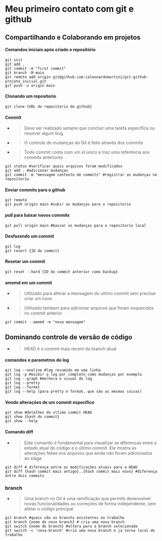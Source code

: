# Meu primeiro contato com git e github

## Compartilhando e Colaborando em projetos
#### Comandos iniciais após criado o repositório

```
git init
git add .
git commit -m "first commit"
git branch -M main
git remote add origin git@github.com:ialeonardomartini/git-github-projeto_inicial.git
git push -u origin main
```

#### Clonando um repositorio

```
git clone {URL do repositorio do github}
```

#### Commit

- >Deve ser realizado sempre que concluir uma tarefa especifica ou resolver algum bug

- >O controle de mudanças do Git é feito através dos commits

- >Todo commit conta com um id único e traz uma referência aos commits anteriores

```
git status #verificar quais arquivos foram modificados
git add . #adicionar mudanças
git commit -m "mensagem contexto de commits" #registrar as mudanças no repositorio
```

#### Enviar commits para o github

```
git remote
git push origin main #subir as mudanças para o repositorio
```

#### pull para baixar novos commits

```
git pull origin main #baixar as mudanças para o repositorio local
```

#### Desfazendo um commit

```
git log
git revert {ID do commit}
```

#### Resetar um commit

```
git reset --hard {ID do commit anterior como backup}
```

#### amemd em um commit

- >Utilizado para alterar a mensagem do ultimo commit sem precisar criar um novo
- >Utilizado tambem para adicionar arquivos que foram esquecidos no commit anterior

```
git commit --amemd -m "nova mensagem"
```

## Dominando controle de versão de código

- >HEAD é o commit mais recent da branch atual

#### comandos e parametros do log

```
git log --oneline #log resumido em uma linha
git log -p #exibir o log por completo como mudanças por exemplo
git log --graph #melhora o visual do log
git log --pretty
git log --format
git log --help (para pretty e format, que são as mesmas coisas)
```

#### Vendo alterações de um commit especifico

```
git show #detalhes do ultimo commit HEAD
git show {hash do commit}
git show --help
```

#### Comando diff

- >Este comando é fundamental para visualizar as diferenças entre o estado atual do código e o último commit. Ele mostra as alterações feitas nos arquivos que ainda não foram adicionados ao stage.

```
git diff # diferença entre as modificações atuais para a HEAD
git diff {hash commit mais antigo}..{hash commit mais novo} #diferença entre dois commits
```

### branch

- >Uma branch no Git é uma ramificação que permite desenvolver novas funcionalidades ou correções de forma independente, sem afetar o código principal

```
git branch #quais são os branchs existentes no trabalho
git branch {nome do novo branch} # cria uma nova branch
git switch {nome do branch} #altera para a branch selecionada
git switch -c 'nova-branch' #cria uma nova branch e ja torna local de trabalho
```
